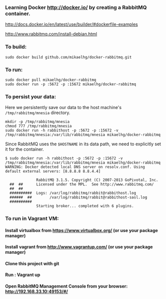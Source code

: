 ### Learning Docker http://docker.io/ by creating a RabbitMQ container.

http://docs.docker.io/en/latest/use/builder/#dockerfile-examples

http://www.rabbitmq.com/install-debian.html

### To build:

    sudo docker build github.com/mikaelhg/docker-rabbitmq.git

### To run:

    sudo docker pull mikaelhg/docker-rabbitmq
    sudo docker run -p :5672 -p :15672 mikaelhg/docker-rabbitmq
    
### To persist your data:

Here we persistently save our data to the host machine's ``/tmp/rabbitmq/mnesia`` directory.

    mkdir -p /tmp/rabbitmq/mnesia
    chmod 777 /tmp/rabbitmq/mnesia
    sudo docker run -h rabbithost -p :5672 -p :15672 -v /tmp/rabbitmq/mnesia:/var/lib/rabbitmq/mnesia mikaelhg/docker-rabbitmq

Since RabbitMQ uses the ``$HOSTNAME`` in its data path, we need to explicitly set it for the container.

    $ sudo docker run -h rabbithost -p :5672 -p :15672 -v /tmp/rabbitmq/mnesia:/var/lib/rabbitmq/mnesia mikaelhg/docker-rabbitmq
    WARNING: Docker detected local DNS server on resolv.conf. Using default external servers: [8.8.8.8 8.8.4.4]
    
                  RabbitMQ 3.1.5. Copyright (C) 2007-2013 GoPivotal, Inc.
      ##  ##      Licensed under the MPL.  See http://www.rabbitmq.com/
      ##  ##
      ##########  Logs: /var/log/rabbitmq/rabbit@rabbithost.log
      ######  ##        /var/log/rabbitmq/rabbit@rabbithost-sasl.log
      ##########
                  Starting broker... completed with 6 plugins.

### To run in Vagrant VM:
  #### Install virtualbox from https://www.virtualbox.org/ (or use your package manager)
  #### Install vagrant from http://www.vagrantup.com/ (or use your package manager)
  #### Clone this project with git
  #### Run : Vagrant up
  #### Open RabbitMQ Management Console from your browser: http://192.168.33.10:49153/#/